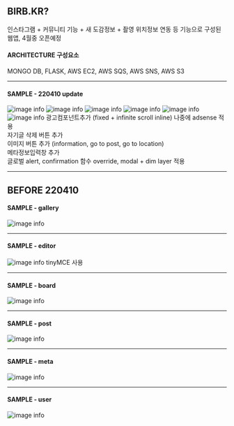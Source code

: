 ## BIRB.KR?
인스타그램 +  커뮤니티 기능 + 새 도감정보 + 촬영 위치정보 연동 등 기능으로 구성된 웹앱, 4월중 오픈예정


#### ARCHITECTURE 구성요소

MONGO DB, FLASK, AWS EC2, AWS SQS, AWS SNS, AWS S3


---

#### SAMPLE - 220410 update


![image info](./data/birbkr_220410_02.png)
![image info](./data/birbkr_220410_01.png)
![image info](./data/birbkr_220410_03.png)
![image info](./data/birbkr_220410_04.png)
![image info](./data/birbkr_220410_confirm.png)
![image info](./data/birbkr_220410_meta.png)
광고컴포넌트추가 (fixed + infinite scroll inline) 나중에 adsense 적용  
자기글 삭제 버튼 추가  
이미지 버튼 추가 (information, go to post, go to location)  
메타정보입력창 추가  
글로벌 alert, confirmation 함수 override, modal + dim layer 적용    




---
## BEFORE 220410
#### SAMPLE - gallery
![image info](./data/birbkr_01_main.png)

---

#### SAMPLE - editor
![image info](./data/birbkr_02_editor.png)
tinyMCE 사용

---


#### SAMPLE - board
![image info](./data/birbkr_03_board.png)

---


#### SAMPLE - post
![image info](./data/birbkr_04_post.png)

---


#### SAMPLE - meta
![image info](./data/birbkr_05_meta.png)

---


#### SAMPLE - user
![image info](./data/birbkr_06_user.png)


